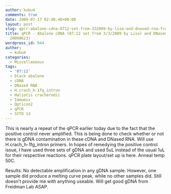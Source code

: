 ```yaml
---
author: kubu4
comments: true
date: 2009-07-17 02:40:48+00:00
layout: post
slug: qpcr-abalone-cdna-0712-set-from-332009-by-lisa-and-dnased-rna-from-20090623-3
title: qPCR - Abalone cDNA (07:12 set from 3/3/2009 by Lisa) and DNased RNA (from
  20090623)
wordpress_id: 944
author:
  - kubu4
categories:
  - Miscellaneous
tags:
  - '07:12'
  - black abalone
  - cDNA
  - DNased RNA
  - H.crach_h-1fg_intron
  - Haliotis cracherodii
  - Immomix
  - Opticon2
  - qPCR
  - SYTO 13
---
```


This is nearly a repeat of the qPCR earlier today due to the fact that the positive control never amplified. This is being done to check whether or not there is gDNA contamination in these cDNA and DNased RNA. Will use H.crach_h-1fg_intron primers. In hopes of remedying the positive control issue, I have used three sets of gDNA and used 5uL instead of the usual 1uL for their respective reactions. qPCR plate layout/set up is here. Anneal temp 50C.

Results: No detectable amplification in any gDNA sample. However, one sample did produce a melting curve peak, while no other samples did. Still doesn't provide me with anything useable. Will get good gDNA from Freidman Lab ASAP.
